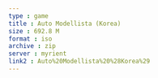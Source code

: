 ```yaml
---
type : game
title : Auto Modellista (Korea)
size : 692.8 M
format : iso
archive : zip
server : myrient
link2 : Auto%20Modellista%20%28Korea%29
---
```

